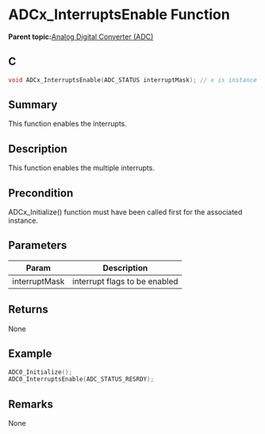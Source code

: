 # ADCx\_InterruptsEnable Function

**Parent topic:**[Analog Digital Converter \(ADC\)](GUID-6E851777-3AFA-4FC5-A7DE-14CB9DD2E033.md)

## C

```c
void ADCx_InterruptsEnable(ADC_STATUS interruptMask); // x is instance of the peripheral and it is applicable only for devices having multiple instances of the peripheral.
```

## Summary

This function enables the interrupts.

## Description

This function enables the multiple interrupts.

## Precondition

ADCx\_Initialize\(\) function must have been called first for the associated instance.

## Parameters

|Param|Description|
|-----|-----------|
|interruptMask|interrupt flags to be enabled|

## Returns

None

## Example

```c
ADC0_Initialize();
ADC0_InterruptsEnable(ADC_STATUS_RESRDY);
```

## Remarks

None

